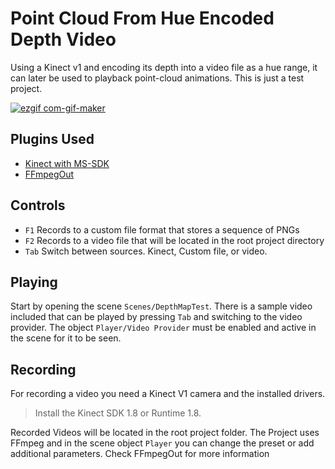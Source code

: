 # Point Cloud From Hue Encoded Depth Video

Using a Kinect v1 and encoding its depth into a video file as a hue range, it can later be used to playback point-cloud animations. This is just a test project.

[![ezgif com-gif-maker](https://user-images.githubusercontent.com/9950198/171508651-ef7784cd-d833-4b34-abff-d8520e722299.gif)](https://gfycat.com/grimymediocreilsamochadegu)

## Plugins Used
* [Kinect with MS-SDK](https://assetstore.unity.com/packages/tools/kinect-with-ms-sdk-7747)
* [FFmpegOut](https://github.com/keijiro/jp.keijiro.ffmpeg-out)

## Controls
* `F1` Records to a custom file format that stores a sequence of PNGs
* `F2` Records to a video file that will be located in the root project directory
* `Tab` Switch between sources. Kinect, Custom file, or video.

## Playing
Start by opening the scene `Scenes/DepthMapTest`.
There is a sample video included that can be played by pressing `Tab` and switching to the video provider. The object `Player/Video Provider` must be enabled and active in the scene for it to be seen.

## Recording
For recording a video you need a Kinect V1 camera and the installed drivers. 
> Install the Kinect SDK 1.8 or Runtime 1.8.

Recorded Videos will be located in the root project folder.
The Project uses FFmpeg and in the scene object `Player` you can change the preset or add additional parameters. Check FFmpegOut for more information
